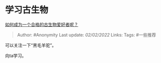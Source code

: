 # 学习古生物
[如何成为一个合格的古生物爱好者呢？](https://www.zhihu.com/question/474358997/answer/2035846490)

> Author: #Anonymity
> Last update: *02/02/2022*
> Links:
> Tags: #一些推荐

可以关注一下“黑毛羊驼”。

向ta学习。

